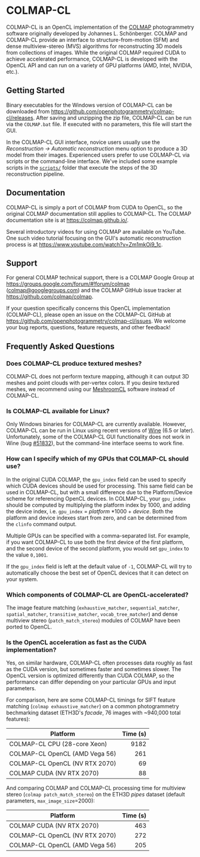 COLMAP-CL
=========
COLMAP-CL is an OpenCL implementation of the [COLMAP](https://demuc.de/colmap/) photogrammetry software originally developed by Johannes L. Schönberger. COLMAP and COLMAP-CL provide an interface to structure-from-motion (SFM) and dense multiview-stereo (MVS) algorithms for reconstructing 3D models from collections of images. While the original COLMAP required CUDA to achieve accelerated performance, COLMAP-CL is developed with the OpenCL API and can run on a variety of GPU platforms (AMD, Intel, NVIDIA, etc.).

Getting Started
---------------
Binary executables for the Windows version of COLMAP-CL can be downloaded from https://github.com/openphotogrammetry/colmap-cl/releases. After saving and unzipping the zip file, COLMAP-CL can be run via the `COLMAP.bat` file. If executed with no parameters, this file will start the GUI.

In the COLMAP-CL GUI interface, novice users usually use the _Reconstruction &rarr; Automatic reconstruction_ menu option to produce a 3D model from their images. Experienced users prefer to use COLMAP-CL via scripts or the command-line interface. We've included some example scripts in the [`scripts/`](scripts) folder that execute the steps of the 3D reconstruction pipeline.

Documentation
-------------
COLMAP-CL is simply a port of COLMAP from CUDA to OpenCL, so the original COLMAP documentation still applies to COLMAP-CL. The COLMAP documentation site is at https://colmap.github.io/.

Several introductory videos for using COLMAP are available on YouTube. One such video tutorial focusing on the GUI's automatic reconstruction process is at https://www.youtube.com/watch?v=Zm1mkOi9_1c.

Support
-------
For general COLMAP technical support, there is a COLMAP Google Group at https://groups.google.com/forum/#!forum/colmap (colmap@googlegroups.com) and the COLMAP GitHub issue tracker at https://github.com/colmap/colmap.

If your question specifically concerns this OpenCL implementation (COLMAP-CL), please open an issue on the COLMAP-CL GitHub at https://github.com/openphotogrammetry/colmap-cl/issues. We welcome your bug reports, questions, feature requests, and other feedback!

Frequently Asked Questions
--------------------------
### Does COLMAP-CL produce textured meshes?

COLMAP-CL does not perform texture mapping, although it can output 3D meshes and point clouds with per-vertex colors. If you desire textured meshes, we recommend using our [MeshroomCL](https://github.com/openphotogrammetry/meshroomcl) software instead of COLMAP-CL.

### Is COLMAP-CL available for Linux?

Only Windows binaries for COLMAP-CL are currently available. However, COLMAP-CL can be run in Linux using recent versions of [Wine](https://www.winehq.org/) (6.5 or later). Unfortunately, some of the COLMAP-CL GUI functionality does not work in Wine (bug [#51832](https://bugs.winehq.org/show_bug.cgi?id=51832)), but the command-line interface seems to work fine.

### How can I specify which of my GPUs that COLMAP-CL should use?

In the original CUDA COLMAP, the `gpu_index` field can be used to specify which CUDA devices should be used for processing. This same field can be used in COLMAP-CL, but with a small difference due to the Platform/Device scheme for referencing OpenCL devices. In COLMAP-CL, your `gpu_index` should be computed by multiplying the platform index by 1000, and adding the device index, i.e. `gpu_index` = *platform* \*1000 + *device*. Both the platform and device indexes start from zero, and can be determined from the `clinfo` command output.

Multiple GPUs can be specified with a comma-separated list. For example, if you want COLMAP-CL to use both the first device of the first platform, and the second device of the second platform, you would set `gpu_index` to the value `0,1001`.

If the `gpu_index` field is left at the default value of `-1`, COLMAP-CL will try to automatically choose the best set of OpenCL devices that it can detect on your system.

### Which components of COLMAP-CL are OpenCL-accelerated?

The image feature matching (`exhaustive_matcher`, `sequential_matcher`, `spatial_matcher`, `transitive_matcher`, `vocab_tree_matcher`) and dense multiview stereo (`patch_match_stereo`) modules of COLMAP have been ported to OpenCL.

### Is the OpenCL acceleration as fast as the CUDA implementation?

Yes, on similar hardware, COLMAP-CL often processes data roughly as fast as the CUDA version, but sometimes faster and sometimes slower. The OpenCL version is optimized differently than CUDA COLMAP, so the performance can differ depending on your particular GPUs and input parameters.

For comparison, here are some COLMAP-CL timings for SIFT feature matching (`colmap exhaustive_matcher`) on a common photogrammetry bechmarking dataset (ETH3D's *facade*, 76 images with ~940,000 total features):

| Platform | Time (s) |
| -------- | -------: |
| COLMAP-CL CPU (28-core Xeon)   | 9182 |
| COLMAP-CL OpenCL (AMD Vega 56) |  261 |
| COLMAP-CL OpenCL (NV RTX 2070) |   69 |
| COLMAP CUDA (NV RTX 2070)      |   88 |

And comparing COLMAP and COLMAP-CL processing time for multiview stereo (`colmap patch_match_stereo`) on the ETH3D *pipes* dataset (default parameters, `max_image_size`=2000):

|Platform | Time (s) |
|-------- | -------: |
|COLMAP CUDA (NV RTX 2070)      | 463 |
|COLMAP-CL OpenCL (NV RTX 2070) | 272 |
|COLMAP-CL OpenCL (AMD Vega 56) | 205 |

